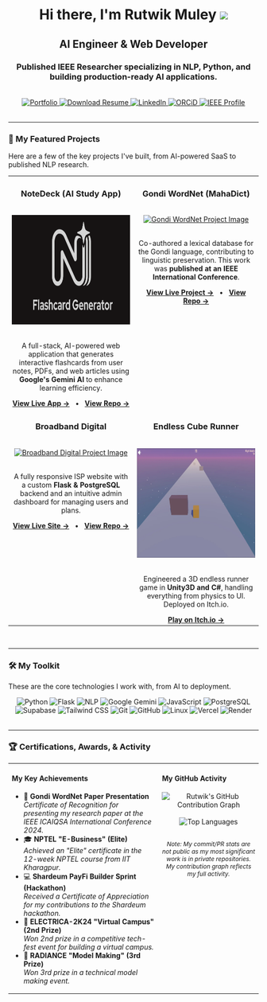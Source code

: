<div align="center">
  <h1 align="center">
    Hi there, I'm Rutwik Muley
    <img src="https://media.giphy.com/media/hvRJCLFzcasrR4ia7z/giphy.gif" width="30px"/>
  </h1>
  <h2 align="center">
    <b>AI Engineer & Web Developer</b>
  </h2>
  <h3 align="center">
    Published IEEE Researcher specializing in NLP, Python, and building production-ready AI applications.
  </h3>
</div>

<br>

<div align="center">
  <a href="https://rutwik-m.is-a.dev/" target="_blank">
    <img src="https://img.shields.io/badge/Portfolio-rutwik--m.is--a.dev-FFD700?style=for-the-badge&logo=Arrow&logoColor=black" alt="Portfolio"/>
  </a>
  <a href="static/resume/Rutwik's_Resume.pdf" target="_blank"> <img src="https://img.shields.io/badge/Download-My_Resume-black?style=for-the-badge&logo=read-the-docs&logoColor=white" alt="Download Resume"/>
  </a>
  <a href="https://www.linkedin.com/in/rutwik-muley-b20707208" target="_blank">
    <img src="https://img.shields.io/badge/LinkedIn-Rutwik_Muley-0A66C2?style=for-the-badge&logo=linkedin" alt="LinkedIn"/>
  </a>
  <a href="https://orcid.org/0009-0002-8628-9601" target="_blank">
    <img src="https://img.shields.io/badge/ORCiD-0009--0002--8628--9601-A6CE39?style=for-the-badge&logo=orcid" alt="ORCiD"/>
  </a>
  <a href="https://ieeexplore.ieee.org/author/481395213421455" target="_blank">
    <img src="https://img.shields.io/badge/IEEE_Profile-View_My_Work-00629B?style=for-the-badge&logo=ieee" alt="IEEE Profile"/>
  </a>
</div>

<br>

---

### 🚀 My Featured Projects

Here are a few of the key projects I've built, from AI-powered SaaS to published NLP research.

<table width="100%">
  <tr>
    <td width="50%" valign="top" align="center">
      <h3 align="center">NoteDeck (AI Study App)</h3>
      <br>
      <a href="https://www.note-deck.app/" target="_blank">
        <img height="220" src="./images/social-preview.png" alt="NoteDeck Project Image"/>
      </a>
      <br><br>
      <p>A full-stack, AI-powered web application that generates interactive flashcards from user notes, PDFs, and web articles using <strong>Google's Gemini AI</strong> to enhance learning efficiency.</p>
      <div align="center">
        <a href="https://www.note-deck.app/" target="_blank"><b>View Live App &rarr;</b></a>
        &nbsp;&nbsp;&bull;&nbsp;&nbsp;
        <a href="https://github.com/Rutwik-M/NoteDeck" target="_blank"><b>View Repo &rarr;</b></a>
      </div>
    </td>
    <td width="50%" valign="top" align="center">
      <h3 align="center">Gondi WordNet (MahaDict)</h3>
      <br>
      <a href="https://gondi-wordnet.onrender.com/" target="_blank">
        <img height="220" src="https://gondi-wordnet.onrender.com/static/images/gondi-logo.webp" alt="Gondi WordNet Project Image"/>
      </a>
      <br><br>
      <p>Co-authored a lexical database for the Gondi language, contributing to linguistic preservation. This work was <strong>published at an IEEE International Conference</strong>.</p>
      <div align="center">
        <a href="https://gondi-wordnet.onrender.com/" target="_blank"><b>View Live Project &rarr;</b></a>
        &nbsp;&nbsp;&bull;&nbsp;&nbsp;
        <a href="https://github.com/Rutwik-M/gondi-wordnet" target="_blank"><b>View Repo &rarr;</b></a>
      </div>
    </td>
  </tr>
  
  <tr>
    <td width="50%" valign="top" align="center">
      <h3 align="center">Broadband Digital</h3>
      <br>
      <a href="https://broadbanddigital.in/" target="_blank">
        <img height="220" src="https://broadbanddigital.in/static/images/logo.webp" alt="Broadband Digital Project Image"/>
      </a>
      <br><br>
      <p>A fully responsive ISP website with a custom <strong>Flask & PostgreSQL</strong> backend and an intuitive admin dashboard for managing users and plans.</p>
      <div align="center">
        <a href="https://broadbanddigital.in/" target="_blank"><b>View Live Site &rarr;</b></a>
        &nbsp;&nbsp;&bull;&nbsp;&nbsp;
        <a href="https://github.com/Rutwik-M/Broadband-Digital" target="_blank"><b>View Repo &rarr;</b></a>
      </div>
    </td>
    <td width="50%" valign="top" align="center">
      <h3 align="center">Endless Cube Runner</h3>
      <br>
      <a href="https://ruts558.itch.io/endless-cube-runner" target="_blank">
        <img height="220" src="./images/cube-runner.webp" alt="Endless Cube Runner Game Image"/>
      </a>
      <br><br>
      <p>Engineered a 3D endless runner game in <strong>Unity3D and C#</strong>, handling everything from physics to UI. Deployed on Itch.io.</p>
      <div align="center">
        <a href="https://ruts558.itch.io/endless-cube-runner" target="_blank"><b>Play on Itch.io &rarr;</b></a>
      </div>
    </td>
  </tr>
</table>
<br>

---

### 🛠️ My Toolkit

These are the core technologies I work with, from AI to deployment.

<div align="center">
  <img src="https://img.shields.io/badge/Python-3776AB?style=for-the-badge&logo=python&logoColor=white" alt="Python"/>
  <img src="https://img.shields.io/badge/Flask-000000?style=for-the-badge&logo=flask&logoColor=white" alt="Flask"/>
  <img src="https://img.shields.io/badge/NLP-Natural_Language_Processing-blue?style=for-the-badge&logo=data:image/svg+xml;base64,PHN2ZyB4bWxucz0iaHR0cDovL3d3dy53My5vcmcvMjAwMC9zdmciIHZpZXdCb3g9IjAgMCAyNCAyNCIgZmlsbD0id2hpdGUiPjxwYXRoIGQ9Ik0xMiAyQzYuNSA0LjIgNi41IDE5LjggMTIgMjJjNS41LTIuMiA1LjUtMTcuOCAwLTIwem0wIDQuNWMxLjQgMCAyLjcuMyAzLjUgLjkxLjgyLjYyIDEuMjUgMS41IDEuMjUgMi42VjEwSDcuMjVWOS41YzAtMS4xLjQzLTIgMS4yNS0yLjYxLjguNjIgMi4xMS45MSAzLjUuOTF6bTAgMTMuMThjLTMuMyAwLTUuNDgtMi4wNi01LjUtNS4wOGgxMWMtLjAxIDMuMDItMi4xNyA1LjA4LTUuNSA1LjA4eiIvPjwvc3ZnPg==" alt="NLP"/>
  <img src="https://img.shields.io/badge/Google_Gemini-4285F4?style=for-the-badge&logo=google-gemini&logoColor=white" alt="Google Gemini"/>
  
  <img src="https://img.shields.io/badge/JavaScript-F7DF1E?style=for-the-badge&logo=javascript&logoColor=black" alt="JavaScript"/>
  <img src="https://img.shields.io/badge/PostgreSQL-4169E1?style=for-the-badge&logo=postgresql&logoColor=white" alt="PostgreSQL"/>
  <img src="https://img.shields.io/badge/Supabase-3ECF8E?style=for-the-badge&logo=supabase&logoColor=white" alt="Supabase"/>
  <img src="https://img.shields.io/badge/Tailwind_CSS-06B6D4?style=for-the-badge&logo=tailwindcss&logoColor=white" alt="Tailwind CSS"/>
  
  <img src="https://img.shields.io/badge/Git-F05032?style=for-the-badge&logo=git&logoColor=white" alt="Git"/>
  <img src="https://img.shields.io/badge/GitHub-181717?style=for-the-badge&logo=github" alt="GitHub"/>
  <img src="https://img.shields.io/badge/Linux-FCC624?style=for-the-badge&logo=linux&logoColor=black" alt="Linux"/>
  <img src="https://img.shields.io/badge/Vercel-000000?style=for-the-badge&logo=vercel&logoColor=white" alt="Vercel"/>
  <img src="https://img.shields.io/badge/Render-46E3B7?style=for-the-badge&logo=render&logoColor=black" alt="Render"/>
</div>

<br>

---

### 🏆 Certifications, Awards, & Activity

<table>
  <tr>
    <td width="60%" valign="top">
      <h4>My Key Achievements</h4>
      <ul>
        <li>
          📄 <strong>Gondi WordNet Paper Presentation</strong>
          <br>
          <em>Certificate of Recognition for presenting my research paper at the IEEE ICAIQSA International Conference 2024.</em>
        </li>
        <li>
          🎓 <strong>NPTEL "E-Business" (Elite)</strong>
          <br>
          <em>Achieved an "Elite" certificate in the 12-week NPTEL course from IIT Kharagpur.</em>
        </li>
        <li>
          💻 <strong>Shardeum PayFi Builder Sprint (Hackathon)</strong>
          <br>
          <em>Received a Certificate of Appreciation for my contributions to the Shardeum hackathon.</em>
        </li>
        <li>
          🥇 <strong>ELECTRICA-2K24 "Virtual Campus" (2nd Prize)</strong>
          <br>
          <em>Won 2nd prize in a competitive tech-fest event for building a virtual campus.</em>
        </li>
        <li>
          🥇 <strong>RADIANCE "Model Making" (3rd Prize)</strong>
          <br>
          <em>Won 3rd prize in a technical model making event.</em>
        </li>
      </ul>
    </td>
    <td width="40%" valign="top">
      <h4>My GitHub Activity</h4>
      <div align="center">
        <img src="https://ghchart.rshah.org/Rutwik-M" alt="Rutwik's GitHub Contribution Graph"/>
        <br><br>
        <img src="https://github-readme-stats.vercel.app/api/top-langs/?username=Rutwik-M&layout=compact&theme=radical&hide_border=true&count_private=true" alt="Top Languages"/>
        <br><br>
        <p align="center" style="font-size: 12px;">
          <i>Note: My commit/PR stats are not public as my most significant work is in private repositories. My contribution graph reflects my full activity.</i>
        </p>
      </div>
    </td>
  </tr>
</table>

<br>
